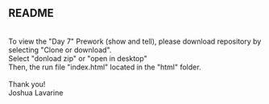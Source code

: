 ## README
<br />
To view the "Day 7" Prework (show and tell), please download repository by selecting "Clone or download".
<br />
Select "donload zip" or "open in desktop"
<br />
Then, the run file "index.html" located in the "html" folder.
<br />
<br />
Thank you!
<br />
Joshua Lavarine
